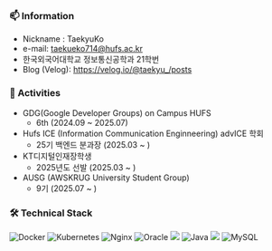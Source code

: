 ### 📫 Information
- Nickname : TaekyuKo
- e-mail: taekueko714@hufs.ac.kr
- 한국외국어대학교 정보통신공학과 21학번
- Blog (Velog): <a>https://velog.io/@taekyu_/posts<a target="_blank">

  
### 📜 Activities
- GDG(Google Developer Groups) on Campus HUFS
  - 6th (2024.09 ~ 2025.07)
- Hufs ICE (Information Communication Enginneering) advICE 학회
  - 25기 백엔드 분과장 (2025.03 ~ )
- KT디지털인재장학생
  - 2025년도 선발 (2025.03 ~ )
- AUSG (AWSKRUG University Student Group)
  - 9기 (2025.07 ~ )


### 🛠️ Technical Stack



![Docker](https://img.shields.io/badge/Docker-2496ED?style=for-the-badge&logo=docker&logoColor=white)
![Kubernetes](https://img.shields.io/badge/Kubernetes-326CE5?style=for-the-badge&logo=kubernetes&logoColor=white)
![Nginx](https://img.shields.io/badge/Nginx-009639?style=for-the-badge&logo=nginx&logoColor=white)
![Oracle](https://img.shields.io/badge/Oracle%20Cloud-F80000?style=for-the-badge&logo=oracle&logoColor=white)
<img src="https://img.shields.io/badge/linux-FCC624?style=for-the-badge&logo=linux&logoColor=black">
![Java](https://img.shields.io/badge/Java-007396.svg?&style=for-the-badge&logo=Java&logoColor=white)
<img src="https://img.shields.io/badge/spring-6DB33F?style=for-the-badge&logo=spring&logoColor=white">
![MySQL](https://img.shields.io/badge/MySQL-4479A1?style=for-the-badge&logo=mysql&logoColor=white)

